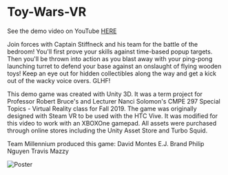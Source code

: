 # Toy-Wars-VR

See the demo video on YouTube [HERE](https://youtu.be/x6Y6ELFt32g)

Join forces with Captain Stiffneck and his team for the battle of the bedroom!  You'll first prove your skills against time-based popup targets.  Then you'll be thrown into action as you blast away with your ping-pong launching turret to defend your base against an onslaught of flying wooden toys!  Keep an eye out for hidden collectibles along the way and get a kick out of the wacky voice overs.  GLHF!

This demo game was created with Unity 3D.  It was a term project for Professor Robert Bruce's and Lecturer Nanci Solomon's CMPE 297 Special Topics - Virtual Reality class for Fall 2019.  The game was originally designed with Steam VR to be used with the HTC Vive.  It was modified for this video to work with an XBOXOne gamepad.  All assets were purchased through online stores including the Unity Asset Store and Turbo Squid.

Team Millennium produced this game:
David Montes
E.J. Brand
Philip Nguyen
Travis Mazzy

![Poster](https://github.com/davidpmontes/Toy-Wars-VR/blob/master/Images/ToyWarsVRFinalPoster.png)
